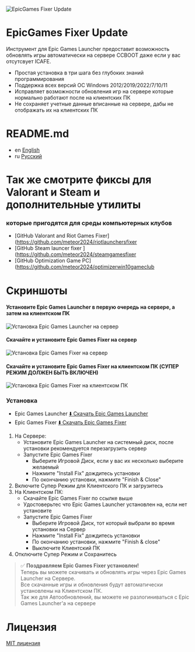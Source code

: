 ![EpicGames Fixer Update ](https://github.com/meteor2024/EpicGamesFixer/blob/main/shots/6615685.png)
# EpicGames Fixer Update
Инструмент для Epic Games Launcher предоставит возможность
обновлять игры автоматически на сервере CCBOOT даже если у вас 
отсутсвует ICAFE.

- Простая установка в три шага без глубоких знаний программирования
- Поддержка всех версий ОС Windows 2012/2019/2022/7/10/11
- Исправляет возможности обновления игр на сервере которые нормально работают после на клиентских ПК
- Не сохраняет учетные данные вписанные на сервере, дабы не отображать их на клиентских ПК


# README.md
- en [English](../README.md)
- ru [Русский](README.ru.md)


# Так же смотрите фиксы для Valorant и Steam и дополнительные утилиты 
### которые пригодятся для среды компьютерных клубов
- [GitHub Valorant and Riot Games Fixer](https://github.com/meteor2024/riotlaunchersfixer
- [GitHub Steam launcer fixer ](https://github.com/meteor2024/steamgamesfixer
- [GitHub Optimization Game PC](https://github.com/meteor2024/optimizerwin10gameclub


# Скриншоты
#### Установите Epic Games Launcher в первую очередь на сервере, а затем на клиентском ПК
![Установка Epic Games Launcher на сервер](https://github.com/meteor2024/EpicGamesFixer/blob/main/shots/EpicLauncherPC.gif)
#### Скачайте и установите Epic Games Fixer на сервер
![Установка Epic Games Fixer на сервер](https://github.com/meteor2024/EpicGamesFixer/blob/main/shots/Server.gif)
#### Скачайте и установите Epic Games Fixer на клиентском ПК (CУПЕР РЕЖИМ ДОЛЖЕН БЫТЬ ВКЛЮЧЕН)
![Установка Epic Games Fixer на клиентском ПК](https://github.com/meteor2024/EpicGamesFixer/blob/main/shots/GamePC.gif)

### Установка
- Epic Games Launcher [⬇️ Скачать Epic Games Launcher](https://store.epicgames.com/en-US/download)
- Epic Games Fixer [⬇️ Скачать Epic Games Fixer ](https://github.com/meteor2024/EpicGamesFixer/releases)

1. На Сервере:
	- Установите Epic Games Launcher на системный диск, после установки рекомендуется перезагрузить сервер
	- Запустите Epic Games Fixer 
		- Выберите Игровой Диск, если у вас их несколько выберите желаемый
		- Нажмите "Install Fix" дождитесь установки
		- По окончанию установки, нажмите "Finish & Close"
2. Включите Супер Режим для Клиентского ПК и загрузитесь
3. На Клиентском ПК:
	- Скачайте Epic Games Fixer по ссылке выше
	- Удостоверьтес что Epic Games Launcher установлен на, если нет установите
	- Запустите Epic Games Fixer
		- Выберите Игровой Диск, тот который выбрали во время установки на Сервер
		- Нажмите "Install Fix" дождитесь установки
		- По окончанию установки, нажмите "Finish & close"
		- Выключите Клиентский ПК
4. Отключите Супер Режим и Сохранитесь

> ✅ **Поздравляем Epic Games Fixer установлен!**  
> Теперь вы можете скачивать и обновлять игры через Epic Games Launcher на Сервере.  
> Все скачанные игры и обновления будут автоматически установлены на Клиентском ПК.  
> Так же для Автообновлений, вы можете не разлогиниваться с Epic Games Launcher'а на сервере






# Лицензия
[MIT лицензия](ЛИЦЕНЗИЯ)
